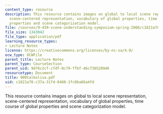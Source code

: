 ```yaml
---
content_type: resource
description: This resource contains images on global to local scene representation,
  scene-centered representation, vocabulary of global properties, time course of global
  properties and scene categorization model.
file: /courses/9-459-scene-understanding-symposium-spring-2006/c1821a76c37a31f484601fc0ba66a4fd_900talkoliva.pdf
file_size: 1343042
file_type: application/pdf
learning_resource_types:
- Lecture Notes
license: https://creativecommons.org/licenses/by-nc-sa/4.0/
ocw_type: OCWFile
parent_title: Lecture Notes
parent_type: CourseSection
parent_uid: 9d76c2cf-cfdf-0c79-ffbf-46cf305209d6
resourcetype: Document
title: 900talkoliva.pdf
uid: c1821a76-c37a-31f4-8460-1fc0ba66a4fd
---
```

This resource contains images on global to local scene representation, scene-centered representation, vocabulary of global properties, time course of global properties and scene categorization model.